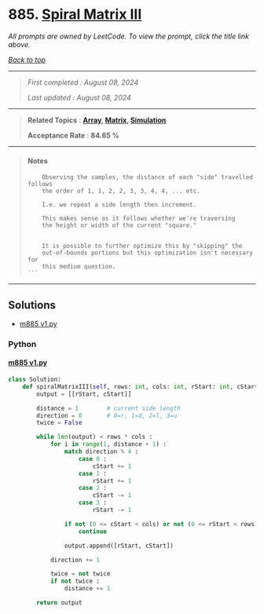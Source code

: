 # 885. [Spiral Matrix III](<https://leetcode.com/problems/spiral-matrix-iii>)

*All prompts are owned by LeetCode. To view the prompt, click the title link above.*

*[Back to top](<../README.md>)*

------

> *First completed : August 08, 2024*
>
> *Last updated : August 08, 2024*

------

> **Related Topics** : **[Array](<by_topic/Array.md>), [Matrix](<by_topic/Matrix.md>), [Simulation](<by_topic/Simulation.md>)**
>
> **Acceptance Rate** : **84.65 %**

------

> #### Notes
> ````
>     Observing the samples, the distance of each "side" travelled follows
>     the order of 1, 1, 2, 2, 3, 3, 4, 4, ... etc.
> 
>     I.e. we repeat a side length then increment.
> 
>     This makes sense as it follows whether we're traversing
>     the height or width of the current "square."
> 
> 
>     It is possible to further optimize this by "skipping" the
>     out-of-bounds portions but this optimization isn't necessary for
>     this medium question.
> ```

------

## Solutions

- [m885 v1.py](<../my-submissions/m885 v1.py>)
### Python
#### [m885 v1.py](<../my-submissions/m885 v1.py>)
```Python
class Solution:
    def spiralMatrixIII(self, rows: int, cols: int, rStart: int, cStart: int) -> List[List[int]]:
        output = [[rStart, cStart]]

        distance = 1        # current side length
        direction = 0       # 0=r, 1=d, 2=l, 3=u
        twice = False

        while len(output) < rows * cols :
            for i in range(1, distance + 1) :
                match direction % 4 :
                    case 0 :
                        cStart += 1
                    case 1 :
                        rStart += 1
                    case 2 :
                        cStart -= 1
                    case 3 :
                        rStart -= 1

                if not (0 <= cStart < cols) or not (0 <= rStart < rows) :
                    continue

                output.append([rStart, cStart])

            direction += 1

            twice = not twice
            if not twice :
                distance += 1

        return output
```


